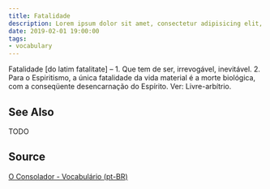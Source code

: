 ```yaml
---
title: Fatalidade
description: Lorem ipsum dolor sit amet, consectetur adipisicing elit, sed do eiusmod tempor incididunt ut labore et dolore magna aliqua.  TODO
date: 2019-02-01 19:00:00
tags:
- vocabulary
---
```


Fatalidade [do latim fatalitate] – 1. Que tem de ser, irrevogável, inevitável. 2. Para o Espiritismo, a única fatalidade da vida material é a morte biológica, com a conseqüente desencarnação do Espírito. Ver: Livre-arbítrio.

## See Also
TODO

## Source
[O Consolador - Vocabulário (pt-BR)](http://www.oconsolador.com.br/linkfixo/vocabulario/principal.html)


